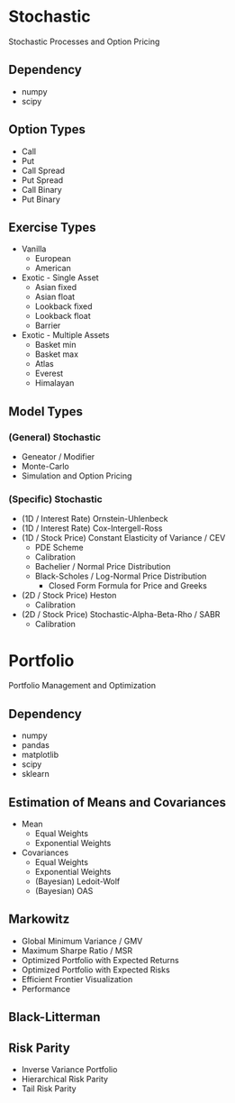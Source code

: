 # Stochastic

Stochastic Processes and Option Pricing

## Dependency

* numpy
* scipy

## Option Types

* Call
* Put
* Call Spread
* Put Spread
* Call Binary
* Put Binary

## Exercise Types

* Vanilla
  - European
  - American
* Exotic - Single Asset
  - Asian fixed
  * Asian float
  * Lookback fixed
  * Lookback float
  * Barrier
* Exotic - Multiple Assets
  * Basket min
  * Basket max
  * Atlas
  * Everest
  * Himalayan

## Model Types

### (General) Stochastic

* Geneator / Modifier
* Monte-Carlo
* Simulation and Option Pricing

### (Specific) Stochastic

* (1D / Interest Rate) Ornstein-Uhlenbeck
* (1D / Interest Rate) Cox-Intergell-Ross
* (1D / Stock Price) Constant Elasticity of Variance / CEV
  - PDE Scheme
  - Calibration
  - Bachelier / Normal Price Distribution
  - Black-Scholes / Log-Normal Price Distribution
    + Closed Form Formula for Price and Greeks
* (2D / Stock Price) Heston
  - Calibration
* (2D / Stock Price) Stochastic-Alpha-Beta-Rho / SABR
  - Calibration
  
# Portfolio

Portfolio Management and Optimization

## Dependency

* numpy
* pandas
* matplotlib
* scipy
* sklearn

## Estimation of Means and Covariances

* Mean
  - Equal Weights
  - Exponential Weights
* Covariances
  - Equal Weights
  - Exponential Weights
  - (Bayesian) Ledoit-Wolf
  - (Bayesian) OAS

## Markowitz

* Global Minimum Variance / GMV
* Maximum Sharpe Ratio / MSR
* Optimized Portfolio with Expected Returns
* Optimized Portfolio with Expected Risks
* Efficient Frontier Visualization
* Performance

## Black-Litterman

## Risk Parity

* Inverse Variance Portfolio
* Hierarchical Risk Parity
* Tail Risk Parity
